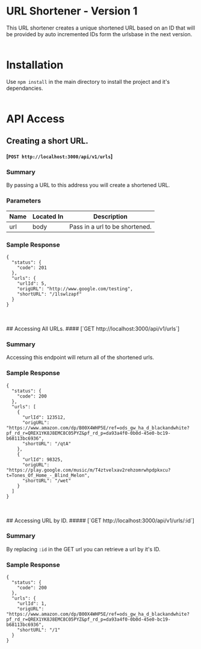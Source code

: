 # URL Shortener - Version 1
This URL shortener creates a unique shortened URL based on an ID that will be provided by auto incremented IDs form the urlsbase in the next version.
<br>
<br>
# Installation
Use `npm install` in the main directory to install the project and it's dependancies.
<br>
<br>
# API Access

## Creating a short URL.
#### [`POST http://localhost:3000/api/v1/urls`]

### Summary
By passing a URL to this address you will create a shortened URL.

### Parameters
  Name  |  Located In  |  Description
--------|--------------|-------------
   url  |     body     |  Pass in a url to be shortened.

### Sample Response
```
{
  "status": {
    "code": 201
  },
  "urls": {
    "urlId": 5,
    "origURL": "http://www.google.com/testing",
    "shortURL": "/1lswlzapf"
  }
}
```
<br>
<br>
## Accessing All URLs.
#### [`GET http://localhost:3000/api/v1/urls`]

### Summary
Accessing this endpoint will return all of the shortened urls.

### Sample Response
```
{
  "status": {
    "code": 200
  },
  "urls": [
    {
      "urlId": 123512,
      "origURL": "https://www.amazon.com/dp/B00X4WHP5E/ref=ods_gw_ha_d_blackandwhite?pf_rd_r=QREX1YK8J8EMC8C05PYZ&pf_rd_p=da93a4f0-0b0d-45e0-bc19-b68113bc6936",
      "shortURL": "/qtA"
    },
    {
      "urlId": 98325,
      "origURL": "https://play.google.com/music/m/T4ztvelxav2rehzomrwhpdpkxcu?t=Tones_Of_Home_-_Blind_Melon",
      "shortURL": "/wet"
    }
  ]
}
```
<br>
<br>
## Accessing URL by ID.
##### [`GET http://localhost:3000/api/v1/urls/:id`]

### Summary
By replacing `:id` in the GET url you can retrieve a url by it's ID.

### Sample Response
```
{
  "status": {
    "code": 200
  },
  "urls": {
    "urlId": 1,
    "origURL": "https://www.amazon.com/dp/B00X4WHP5E/ref=ods_gw_ha_d_blackandwhite?pf_rd_r=QREX1YK8J8EMC8C05PYZ&pf_rd_p=da93a4f0-0b0d-45e0-bc19-b68113bc6936",
    "shortURL": "/1"
  }
}
```